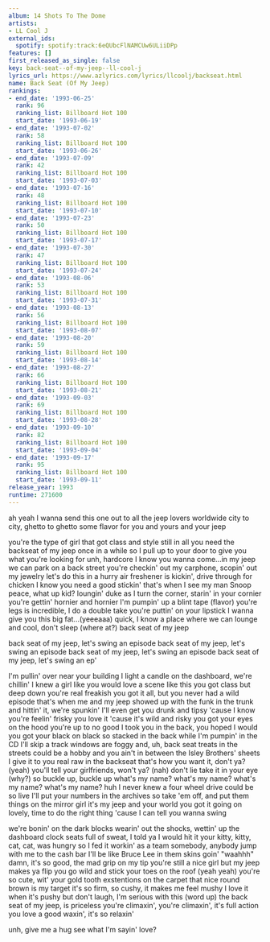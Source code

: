 ```yaml
---
album: 14 Shots To The Dome
artists:
- LL Cool J
external_ids:
  spotify: spotify:track:6eQUbcFlNAMCUw6ULiiDPp
features: []
first_released_as_single: false
key: back-seat--of-my-jeep--ll-cool-j
lyrics_url: https://www.azlyrics.com/lyrics/llcoolj/backseat.html
name: Back Seat (Of My Jeep)
rankings:
- end_date: '1993-06-25'
  rank: 96
  ranking_list: Billboard Hot 100
  start_date: '1993-06-19'
- end_date: '1993-07-02'
  rank: 58
  ranking_list: Billboard Hot 100
  start_date: '1993-06-26'
- end_date: '1993-07-09'
  rank: 42
  ranking_list: Billboard Hot 100
  start_date: '1993-07-03'
- end_date: '1993-07-16'
  rank: 48
  ranking_list: Billboard Hot 100
  start_date: '1993-07-10'
- end_date: '1993-07-23'
  rank: 50
  ranking_list: Billboard Hot 100
  start_date: '1993-07-17'
- end_date: '1993-07-30'
  rank: 47
  ranking_list: Billboard Hot 100
  start_date: '1993-07-24'
- end_date: '1993-08-06'
  rank: 53
  ranking_list: Billboard Hot 100
  start_date: '1993-07-31'
- end_date: '1993-08-13'
  rank: 56
  ranking_list: Billboard Hot 100
  start_date: '1993-08-07'
- end_date: '1993-08-20'
  rank: 59
  ranking_list: Billboard Hot 100
  start_date: '1993-08-14'
- end_date: '1993-08-27'
  rank: 66
  ranking_list: Billboard Hot 100
  start_date: '1993-08-21'
- end_date: '1993-09-03'
  rank: 69
  ranking_list: Billboard Hot 100
  start_date: '1993-08-28'
- end_date: '1993-09-10'
  rank: 82
  ranking_list: Billboard Hot 100
  start_date: '1993-09-04'
- end_date: '1993-09-17'
  rank: 95
  ranking_list: Billboard Hot 100
  start_date: '1993-09-11'
release_year: 1993
runtime: 271600
---
```

ah yeah
I wanna send this one out to all the jeep lovers worldwide
city to city, ghetto to ghetto
some flavor for you and yours
and your jeep

you're the type of girl that got class and style
still in all you need the backseat of my jeep once in a while
so I pull up to your door to give you what you're looking for
unh, hardcore
I know you wanna come...in my jeep
we can park on a back street
you're checkin' out my carphone, scopin' out my jewelry
let's do this in a hurry
air freshener is kickin', drive through for chicken
I know you need a good stickin'
that's when I see my man Snoop
peace, what up kid? loungin' duke
as I turn the corner, starin' in your cornier
you're gettin' hornier and hornier
I'm pumpin' up a blint tape (flavor)
you're legs is incredible, I do a double take
you're puttin' on your lipstick
I wanna give you this big fat...(yeeeaaa)
quick, I know a place where we can lounge and cool, don't sleep
(where at?) back seat of my jeep


back seat of my jeep, let's swing an episode
back seat of my jeep, let's swing an episode
back seat of my jeep, let's swing an episode
back seat of my jeep, let's swing an ep'

I'm pullin' over near your building
I light a candle on the dashboard, we're chillin'
I knew a girl like you would love a scene like this
you got class but deep down you're real freakish
you got it all, but you never had a wild episode
that's when me and my jeep showed
up with the funk in the trunk and
hittin' it, we're spunkin'
I'll even get you drunk and tipsy
'cause I know you're feelin' frisky
you love it 'cause it's wild and risky
you got your eyes on the hood
you're up to no good
I took you in the back, you hoped I would
you got your black on black so stacked in the back
while I'm pumpin' in the CD I'll skip a track
windows are foggy
and, uh, back seat treats in the streets could be a hobby
and you ain't in between the Isley Brothers' sheets
I give it to you real raw in the backseat
that's how you want it, don't ya? (yeah)
you'll tell your girlfriends, won't ya? (nah)
don't lie
take it in your eye (why?)
so buckle up, buckle up
what's my name? what's my name? what's my name? what's my name? huh
I never knew a four wheel drive could be so live
I'll put your numbers in the archives
so take 'em off, and put them things on the mirror girl
it's my jeep and your world
you got it going on lovely, time to do the right thing
'cause I can tell you wanna swing



we're bonin' on the dark blocks
wearin' out the shocks, wettin' up the dashboard clock
seats full of sweat, I told ya I would hit it
your kitty, kitty, cat, cat, was hungry so I fed it
workin' as a team
somebody, anybody
jump with me to the cash bar
I'll be like Bruce Lee in them skins goin' "waahhh"
damn, it's so good, the mad grip on my tip
you're still a nice girl but my jeep makes ya flip
you go wild and stick your toes on the roof (yeah yeah)
you're so cute, wit' your gold tooth
exstentions on the carpet
that nice round brown is my target
it's so firm, so cushy, it makes me feel mushy
I love it when it's pushy
but don't laugh, I'm serious with this (word up)
the back seat of my jeep, is priceless
you're climaxin', you're climaxin', it's full action
you love a good waxin', it's so relaxin'

unh, give me a hug
see what I'm sayin' love?
